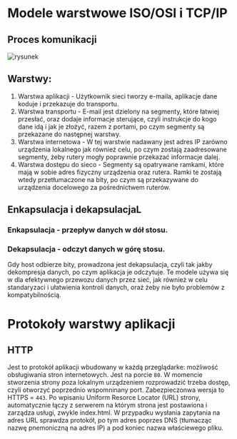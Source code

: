 # Modele warstwowe ISO/OSI i TCP/IP
## Proces komunikacji
![rysunek](https://github.com/user-attachments/assets/4f45a9ac-ddf4-4736-a05c-162f2f51e33f)
## Warstwy:
1. Warstwa aplikacji - Użytkownik sieci tworzy e-maila, aplikacje dane koduje i przekazuje do transportu.
2. Warstwa transportu - E-mail jest dzielony na segmenty, które łatwiej przesłać, oraz dodaje informacje sterujące, czyli instrukcje do kogo dane idą i jak je złożyć, razem z portami, po czym segmenty są przekazane do następnej warstwy.
3. Warstwa internetowa - W tej warstwie nadawany jest adres IP zarówno urządzenia lokalnego jak również celu, po czym zostają zaadresowane segmenty, żeby rutery mogły poprawnie przekazać informacje dalej.
4. Warstwa dostępu do sieco - Segmenty są opatrywane ramkami, które mają w sobie adres fizyczny urządzenia oraz rutera. Ramki te zostają wtedy przetłumaczone na bity, po czym są przekazywane do urządzenia docelowego za pośrednictwem ruterów.
## Enkapsulacja i dekapsulacjaL
### Enkapsulacja - przepływ danych w dół stosu.
### Dekapsulacja - odczyt danych w górę stosu.
Gdy host odbierze bity, prowadzona jest dekapsulacja, czyli tak jakby dekompresja danych, po czym aplikacja je odczytuje. Te modele używa się w dla efektywnego przewozu danych przez sieć, jak również w celu standaryzaci i ułatwienia kontroli danych, oraż żeby nie było problemów z kompatybilnością.
# Protokoły warstwy aplikacji
## HTTP
Jest to protokół aplikacji wbudowany w każdą przeglądarke: możliwość obsługiwania stron internetowych. Jest na porcie `80`. W momencie stworzenia strony poza lokalnym urządzeniem rozprowadzić trzeba dostęp, czyli otworzyć poprzednio wspomninany port. Zabezpieczonwa wersja to HTTPS = `443`. Po wpisaniu Uniform Resorce Locator (URL) strony, automatycznie łączy z serwerem na którym strona jest postawiona i zarządza usługi, zwykle index.html. W przypadku wysłania zapytania na adres URL sprawdza protokół, po tym adres poprzes DNS (tłumacząc nazwę pnemoniczną na adres IP) a pod koniec nazwa właściewego pliku.
